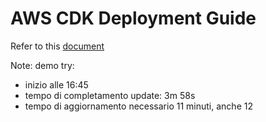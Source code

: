 # AWS CDK Deployment Guide

Refer to this [document](https://esaotegroup.sharepoint.com/:w:/r/sites/RDUltrasound-Cloud/Documenti%20condivisi/General/Giacomo%20e%20Paolo/HammurabiProject/Low%20Level%20Design/Replicating%20in%20a%20Clean%20Environment%20-%20CDK%20Hammurabi.docx?d=w6647285a2da0428985d797a13ac0111b&csf=1&web=1&e=5pd3tl)

Note: 
demo try: 
- inizio alle 16:45
- tempo di completamento update: 3m 58s
- tempo di aggiornamento necessario 11 minuti, anche 12